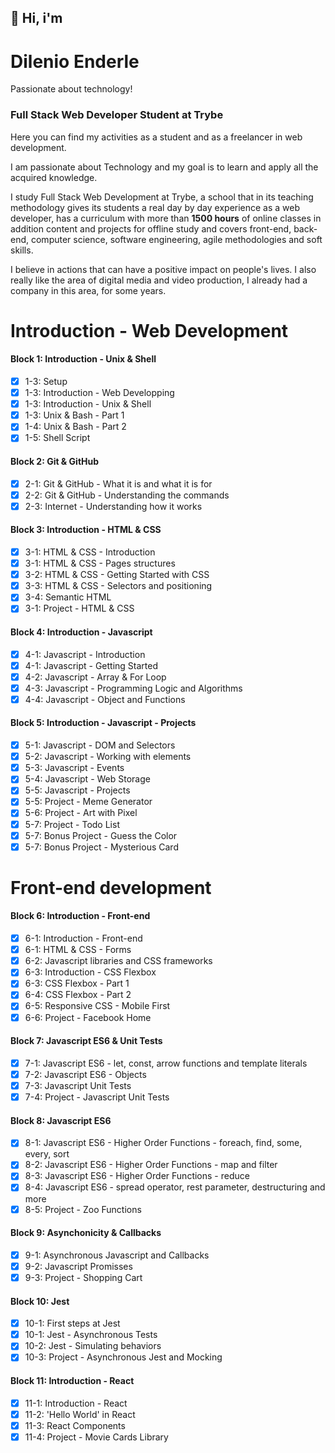 ## 👋 Hi, i'm
# Dilenio Enderle
Passionate about technology!

### Full Stack Web Developer Student at Trybe
Here you can find my activities as a student and as a freelancer in web development.

I am passionate about Technology and my goal is to learn and apply all the acquired knowledge.

I study Full Stack Web Development at Trybe, a school that in its teaching methodology gives its students a real day by day experience as a web developer, has a curriculum with more than **1500 hours** of online classes in addition content and projects for offline study and covers front-end, back-end, computer science, software engineering, agile methodologies and soft skills.

I believe in actions that can have a positive impact on people's lives.
I also really like the area of digital media and video production, I already had a company in this area, for some years.

# Introduction - Web Development 

#### Block 1: Introduction - Unix & Shell
- [x] 1-3: Setup
- [x] 1-3: Introduction - Web Developping
- [x] 1-3: Introduction - Unix & Shell
- [x] 1-3: Unix & Bash - Part 1
- [x] 1-4: Unix & Bash - Part 2
- [x] 1-5: Shell Script

#### Block 2: Git & GitHub
- [x] 2-1: Git & GitHub - What it is and what it is for
- [x] 2-2: Git & GitHub - Understanding the commands
- [x] 2-3: Internet - Understanding how it works

#### Block 3: Introduction - HTML & CSS
- [x] 3-1: HTML & CSS - Introduction
- [x] 3-1: HTML & CSS - Pages structures
- [x] 3-2: HTML & CSS - Getting Started with CSS
- [x] 3-3: HTML & CSS - Selectors and positioning
- [x] 3-4: Semantic HTML
- [x] 3-1: Project - HTML & CSS

#### Block 4: Introduction - Javascript
- [x] 4-1: Javascript - Introduction
- [x] 4-1: Javascript - Getting Started
- [x] 4-2: Javascript - Array & For Loop
- [x] 4-3: Javascript - Programming Logic and Algorithms
- [x] 4-4: Javascript - Object and Functions

#### Block 5: Introduction - Javascript - Projects
- [x] 5-1: Javascript - DOM and Selectors
- [x] 5-2: Javascript - Working with elements
- [x] 5-3: Javascript - Events
- [x] 5-4: Javascript - Web Storage
- [x] 5-5: Javascript - Projects
- [x] 5-5: Project - Meme Generator
- [x] 5-6: Project - Art with Pixel
- [x] 5-7: Project - Todo List
- [x] 5-7: Bonus Project - Guess the Color
- [x] 5-7: Bonus Project - Mysterious Card

# Front-end development

#### Block 6: Introduction - Front-end
- [x] 6-1: Introduction - Front-end
- [x] 6-1: HTML & CSS - Forms
- [x] 6-2: Javascript libraries and CSS frameworks
- [x] 6-3: Introduction - CSS Flexbox
- [x] 6-3: CSS Flexbox - Part 1
- [x] 6-4: CSS Flexbox - Part 2
- [x] 6-5: Responsive CSS - Mobile First
- [x] 6-6: Project - Facebook Home

#### Block 7: Javascript ES6 & Unit Tests
- [x] 7-1: Javascript ES6 - let, const, arrow functions and template literals
- [x] 7-2: Javascript ES6 - Objects
- [x] 7-3: Javascript Unit Tests
- [x] 7-4: Project - Javascript Unit Tests

#### Block 8: Javascript ES6
- [x] 8-1: Javascript ES6 - Higher Order Functions - foreach, find, some, every, sort
- [x] 8-2: Javascript ES6 - Higher Order Functions - map and filter
- [x] 8-3: Javascript ES6 - Higher Order Functions - reduce
- [x] 8-4: Javascript ES6 - spread operator, rest parameter, destructuring and more
- [x] 8-5: Project - Zoo Functions

#### Block 9: Asynchonicity & Callbacks
- [x] 9-1: Asynchronous Javascript and Callbacks
- [x] 9-2: Javascript Promisses
- [x] 9-3: Project - Shopping Cart

#### Block 10: Jest
- [x] 10-1: First steps at Jest
- [x] 10-1: Jest - Asynchronous Tests
- [x] 10-2: Jest - Simulating behaviors
- [x] 10-3: Project - Asynchronous Jest and Mocking

#### Block 11: Introduction - React
- [x] 11-1: Introduction - React
- [x] 11-2: 'Hello World' in React
- [x] 11-3: React Components
- [x] 11-4: Project - Movie Cards Library
